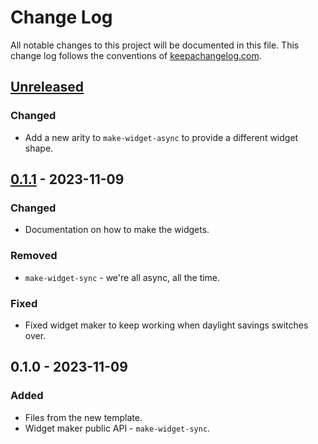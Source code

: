 # Change Log
All notable changes to this project will be documented in this file. This change log follows the conventions of [keepachangelog.com](http://keepachangelog.com/).

## [Unreleased]
### Changed
- Add a new arity to `make-widget-async` to provide a different widget shape.

## [0.1.1] - 2023-11-09
### Changed
- Documentation on how to make the widgets.

### Removed
- `make-widget-sync` - we're all async, all the time.

### Fixed
- Fixed widget maker to keep working when daylight savings switches over.

## 0.1.0 - 2023-11-09
### Added
- Files from the new template.
- Widget maker public API - `make-widget-sync`.

[Unreleased]: https://sourcehost.site/your-name/clojure-with-lein/compare/0.1.1...HEAD
[0.1.1]: https://sourcehost.site/your-name/clojure-with-lein/compare/0.1.0...0.1.1
